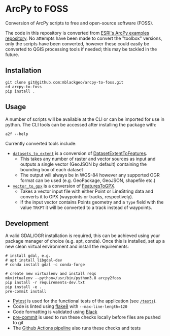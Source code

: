 # ArcPy to FOSS
Conversion of ArcPy scripts to free and open-source software (FOSS).

The code in this repository is converted from [ESRI's ArcPy examples repository](https://github.com/arcpy/sample-gp-tools). No attempts have been made to convert the "toolbox" versions, only the scripts have been converted, however these could easily be converted to QGIS processing tools if needed; this may be tackled in the future.

## Installation

```shell
git clone git@github.com:mblackgeo/arcpy-to-foss.git
cd arcpy-to-foss
pip install .
```

## Usage

A number of scripts will be available at the CLI or can be imported for use in python. The CLI tools can be accessed after installing the package with:

```shell
a2f --help
```

Currently converted tools include:

* [`datasets_to_extent`](arcpy2foss/extent.py) is a conversion of [DatasetExtentToFeatures](https://github.com/arcpy/sample-gp-tools/tree/master/DatasetExtentToFeatures).
    * This takes any number of raster and vector sources as input and outputs a single vector (GeoJSON by default) containing the bounding box of each dataset
    * The output will always be in WGS-84 however any supported OGR format can be used (e.g. GeoPackage, GeoJSON, shapefile etc.)
* [`vector_to_gpx`](arcpy2foss/gpx.py) is a conversion of [FeaturesToGPX](https://github.com/arcpy/sample-gp-tools/tree/master/FeaturesToGPX).
    * Takes a vector input file with either Point or LineString data and converts it to GPX (waypoints or tracks, respectively).
    * If the input vector contains Points geometry and a `Type` field with the value `TRKPT` it will be converted to a track instead of waypoints.

## Development

A valid GDAL/OGR installation is required, this can be achieved using your package manager of choice (e.g. apt, conda). Once this is installed, set up a new clean virtual environment and install the requirements:

```shell
# install gdal, e.g.
# apt install libgdal-dev
# conda install gdal -c conda-forge

# create new virtualenv and install reqs
mkvirtualenv --python=/usr/bin/python3.8 arcpy2foss
pip install -r requirements-dev.txt
pip install -e .
pre-commit install
```

* [Pytest](https://docs.pytest.org/en/6.2.x/) is used for the functional tests of the application (see [`/tests`](tests/)).
* Code is linted using [flake8](https://flake8.pycqa.org/en/latest/) with `--max-line-length=120`
* Code formatting is validated using [Black](https://github.com/psf/black)
* [pre-commit](https://pre-commit.com/) is used to run these checks locally before files are pushed to git
* The [Github Actions pipeline](.github/workflows/pipeline.yml) also runs these checks and tests